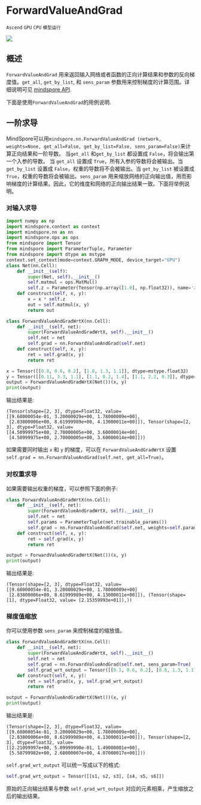 # ForwardValueAndGrad

`Ascend` `GPU` `CPU` `模型运行`

<a href="https://gitee.com/mindspore/docs/blob/master/docs/mindspore/programming_guide/source_zh_cn/forward_value_and_grad.md" target="_blank"><img src="https://gitee.com/mindspore/docs/raw/master/resource/_static/logo_source.png"></a>

## 概述

`ForwardValueAndGrad` 用来返回输入网络或者函数的正向计算结果和参数的反向梯度值。`get_all`, `get_by_list`, 和 `sens_param` 参数用来控制梯度的计算范围。详细说明可见 [mindspore API](https://www.mindspore.cn/docs/api/en/master/api_python/nn/mindspore.nn.ForwardValueAndGrad.html).

下面是使用`ForwardValueAndGrad`的用例说明.

## 一阶求导

MindSpore可以用`mindspore.nn.ForwardValueAndGrad (network, weights=None, get_all=False, get_by_list=False, sens_param=False)`来计算正向结果和一阶导数。 当`get_all` 和`get_by_list` 都设置成 `False`，将会输出第一个入参的导数。 当 `get_all` 设置成 `True`，所有入参的导数将会被输出。当 `get_by_list` 设置成 `False`，权重的导数将不会被输出。当 `get_by_list` 被设置成 `True`，权重的导数将会被输出。`sens_param` 用来缩放网络的正向输出值，用而影响梯度的计算结果。因此，它的维度和网络的正向输出结果一致。下面将举例说明。

### 对输入求导

```python
import numpy as np
import mindspore.context as context
import mindspore.nn as nn
import mindspore.ops as ops
from mindspore import Tensor
from mindspore import ParameterTuple, Parameter
from mindspore import dtype as mstype
context.set_context(mode=context.GRAPH_MODE, device_target="GPU")
class Net(nn.Cell):
    def __init__(self):
        super(Net, self).__init__()
        self.matmul = ops.MatMul()
        self.z = Parameter(Tensor(np.array([1.0], np.float32)), name='z')
    def construct(self, x, y):
        x = x * self.z
        out = self.matmul(x, y)
        return out

class ForwardValueAndGradWrtX(nn.Cell):
    def __init__(self, net):
        super(ForwardValueAndGradWrtX, self).__init__()
        self.net = net
        self.grad = nn.ForwardValueAndGrad(self.net)
    def construct(self, x, y):
        ret = self.grad(x, y)
        return ret

x = Tensor([[0.8, 0.6, 0.2], [1.8, 1.3, 1.1]], dtype=mstype.float32)
y = Tensor([[0.11, 3.3, 1.1], [1.1, 0.2, 1.4], [1.1, 2.2, 0.3]], dtype=mstype.float32)
output = ForwardValueAndGradWrtX(Net())(x, y)
print(output)
```

输出结果是:

```text
(Tensor(shape=[2, 3], dtype=Float32, value=
[[9.68000054e-01, 3.20000029e+00, 1.78000009e+00],
 [2.83800006e+00, 8.61999989e+00, 4.13000011e+00]]), Tensor(shape=[2, 3], dtype=Float32, value=
[[4.50999975e+00, 2.70000005e+00, 3.60000014e+00],
 [4.50999975e+00, 2.70000005e+00, 3.60000014e+00]]))
```

如果需要同时输出 `x` 和 `y` 的梯度，可以在 `ForwardValueAndGradWrtX` 设置 `self.grad = nn.ForwardValueAndGrad(self.net, get_all=True)`。

### 对权重求导

如果需要输出权重的梯度，可以参照下面的例子:

```python
class ForwardValueAndGradWrtX(nn.Cell):
    def __init__(self, net):
        super(ForwardValueAndGradWrtX, self).__init__()
        self.net = net
        self.params = ParameterTuple(net.trainable_params())
        self.grad = nn.ForwardValueAndGrad(self.net, weights=self.params, get_by_list=True)
    def construct(self, x, y):
        ret = self.grad(x, y)
        return ret
```

```python
output = ForwardValueAndGradWrtX(Net())(x, y)
print(output)
```

输出结果是:

```text
(Tensor(shape=[2, 3], dtype=Float32, value=
[[9.68000054e-01, 3.20000029e+00, 1.78000009e+00]
 [2.83800006e+00, 8.61999989e+00, 4.13000011e+00]]), (Tensor(shape=[1], dtype=Float32, value= [2.15359993e+01]),))
```

### 梯度值缩放

你可以使用参数 `sens_param` 来控制梯度的缩放值。

```python
class ForwardValueAndGradWrtX(nn.Cell):
    def __init__(self, net):
        super(ForwardValueAndGradWrtX, self).__init__()
        self.net = net
        self.grad = nn.ForwardValueAndGrad(self.net, sens_param=True)
        self.grad_wrt_output = Tensor([[0.1, 0.6, 0.2], [0.8, 1.3, 1.1]], dtype=mstype.float32)
    def construct(self, x, y):
        ret = self.grad(x, y, self.grad_wrt_output)
        return ret
```

```python
output = ForwardValueAndGradWrtX(Net())(x, y)
print(output)
```

输出结果是:

```text
(Tensor(shape=[2, 3], dtype=Float32, value=
[[9.68000054e-01, 3.20000029e+00, 1.78000009e+00],
 [2.83800006e+00, 8.61999989e+00, 4.13000011e+00]]), Tensor(shape=[2, 3], dtype=Float32, value=
[[2.21099997e+00, 5.09999990e-01, 1.49000001e+00],
 [5.58799982e+00, 2.68000007e+00, 4.07000017e+00]]))
```

`self.grad_wrt_output` 可以统一写成以下的格式:

```python
self.grad_wrt_output = Tensor([[s1, s2, s3], [s4, s5, s6]])
```

原始的正向输出结果与参数 `self.grad_wrt_output` 对应的元素相乘，产生缩放之后的输出结果。
